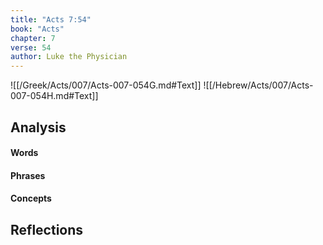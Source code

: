```yaml
---
title: "Acts 7:54"
book: "Acts"
chapter: 7
verse: 54
author: Luke the Physician
---
```

![[/Greek/Acts/007/Acts-007-054G.md#Text]]
![[/Hebrew/Acts/007/Acts-007-054H.md#Text]]

## Analysis

#### Words

#### Phrases

#### Concepts

## Reflections
